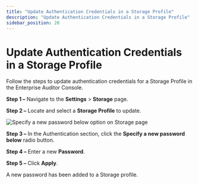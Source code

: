 ```yaml
---
title: "Update Authentication Credentials in a Storage Profile"
description: "Update Authentication Credentials in a Storage Profile"
sidebar_position: 20
---
```


# Update Authentication Credentials in a Storage Profile

Follow the steps to update authentication credentials for a Storage Profile in the Enterprise
Auditor Console.

**Step 1 –** Navigate to the **Settings** > **Storage** page.

**Step 2 –** Locate and select a **Storage Profile** to update.

![Specify a new password below option on Storage page](/img/product_docs/accessanalyzer/11.6/admin/settings/storage/updateauth.webp)

**Step 3 –** In the Authentication section, click the **Specify a new password below** radio button.

**Step 4 –** Enter a new **Password**.

**Step 5 –** Click **Apply**.

A new password has been added to a Storage profile.
